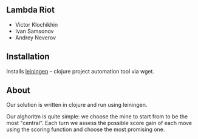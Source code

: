 ## Lambda Riot

- Victor Klochikhin
- Ivan Samsonov
- Andrey Neverov

## Installation

Installs [leiningen](https://leiningen.org) – clojure project automation tool via wget.

## About

Our solution is written in clojure and run using leiningen.

Our alghoritm is quite simple: we choose the mine to start from to be the most "central". 
Each turn we assess the possible score gain of each move using the scoring function and choose the most promising one.